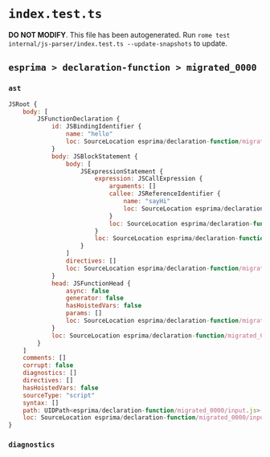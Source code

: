 # `index.test.ts`

**DO NOT MODIFY**. This file has been autogenerated. Run `rome test internal/js-parser/index.test.ts --update-snapshots` to update.

## `esprima > declaration-function > migrated_0000`

### `ast`

```javascript
JSRoot {
	body: [
		JSFunctionDeclaration {
			id: JSBindingIdentifier {
				name: "hello"
				loc: SourceLocation esprima/declaration-function/migrated_0000/input.js 1:9-1:14 (hello)
			}
			body: JSBlockStatement {
				body: [
					JSExpressionStatement {
						expression: JSCallExpression {
							arguments: []
							callee: JSReferenceIdentifier {
								name: "sayHi"
								loc: SourceLocation esprima/declaration-function/migrated_0000/input.js 1:19-1:24 (sayHi)
							}
							loc: SourceLocation esprima/declaration-function/migrated_0000/input.js 1:19-1:26
						}
						loc: SourceLocation esprima/declaration-function/migrated_0000/input.js 1:19-1:27
					}
				]
				directives: []
				loc: SourceLocation esprima/declaration-function/migrated_0000/input.js 1:17-1:29
			}
			head: JSFunctionHead {
				async: false
				generator: false
				hasHoistedVars: false
				params: []
				loc: SourceLocation esprima/declaration-function/migrated_0000/input.js 1:14-1:16
			}
			loc: SourceLocation esprima/declaration-function/migrated_0000/input.js 1:0-1:29
		}
	]
	comments: []
	corrupt: false
	diagnostics: []
	directives: []
	hasHoistedVars: false
	sourceType: "script"
	syntax: []
	path: UIDPath<esprima/declaration-function/migrated_0000/input.js>
	loc: SourceLocation esprima/declaration-function/migrated_0000/input.js 1:0-2:0
}
```

### `diagnostics`

```

```

